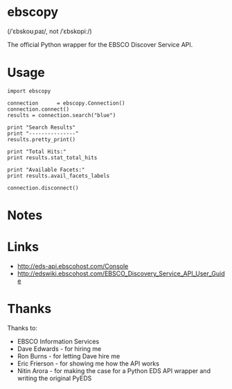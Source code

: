 # ebscopy
(/ˈɛbskoʊˌpaɪ/, not /ˈɛbskɒpiː/)

The official Python wrapper for the EBSCO Discover Service API.


# Usage
```
import ebscopy

connection      = ebscopy.Connection()
connection.connect()
results = connection.search("blue")

print "Search Results"
print "---------------"
results.pretty_print()

print "Total Hits:"
print results.stat_total_hits

print "Available Facets:"
print results.avail_facets_labels

connection.disconnect()
```
# Notes

# Links
* http://eds-api.ebscohost.com/Console
* http://edswiki.ebscohost.com/EBSCO_Discovery_Service_API_User_Guide

# Thanks
Thanks to:
* EBSCO Information Services
* Dave Edwards - for hiring me
* Ron Burns - for letting Dave hire me
* Eric Frierson - for showing me how the API works
* Nitin Arora - for making the case for a Python EDS API wrapper and writing the original PyEDS
